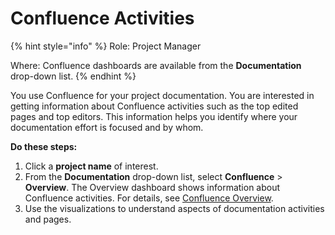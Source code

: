 # Confluence Activities

{% hint style="info" %}
Role: Project Manager

Where: Confluence dashboards are available from the **Documentation** drop-down list.
{% endhint %}

You use Confluence for your project documentation. You are interested in getting information about Confluence activities such as the top edited pages and top editors. This information helps you identify where your documentation effort is focused and by whom.

**Do these steps:**

1. Click a **project name** of interest.
2. From the **Documentation** drop-down list, select **Confluence** &gt; **Overview**. The Overview dashboard shows information about Confluence activities. For details, see [Confluence Overview](../viewing-dashboards/documentation/confluence.md#Confluence-Confluence>Overview).
3. Use the visualizations to understand aspects of documentation activities and pages.

